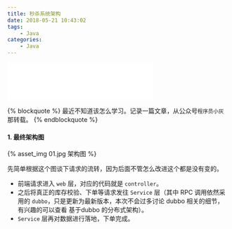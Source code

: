 ```yaml
---
title: 秒杀系统架构
date: 2018-05-21 10:43:02
tags:
    - Java
categories:
    - Java
---
```

<iframe frameborder="no" border="0" marginwidth="0" marginheight="0" width=330 
height=86 src="//music.163.com/outchain/player?type=2&id=543607345&auto=1&height=66"></iframe>

{% blockquote %}
最近不知道该怎么学习。记录一篇文章，从公众号`程序员小灰`那转载。
{% endblockquote %}
#### 1. 最终架构图
{% asset_img 01.jpg 架构图 %}

先简单根据这个图谈下请求的流转，因为后面不管怎么改进这个都是没有变的。

* 前端请求进入 `web` 层，对应的代码就是 `controller`。
* 之后将真正的库存校验、下单等请求发往 `Service` 层（其中 RPC 调用依然采用的 `dubbo`，只是更新为最新版本，本次不会过多讨论 dubbo 相关的细节，有兴趣的可以查看 基于dubbo 的分布式架构）。
* `Service` 层再对数据进行落地，下单完成。


